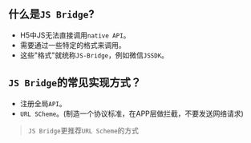 ## 什么是`JS Bridge`?  
+ H5中JS无法直接调用`native API`。  
+ 需要通过一些特定的格式来调用。  
+ 这些"格式"就统称`JS-Bridge`，例如微信`JSSDK`。   
## `JS Bridge`的常见实现方式？   
+ 注册全局`API`。  
+ `URL SCheme`。(制造一个协议标准，在APP层做拦截，不要发送网络请求)   

> `JS Bridge`更推荐`URL Scheme`的方式 


